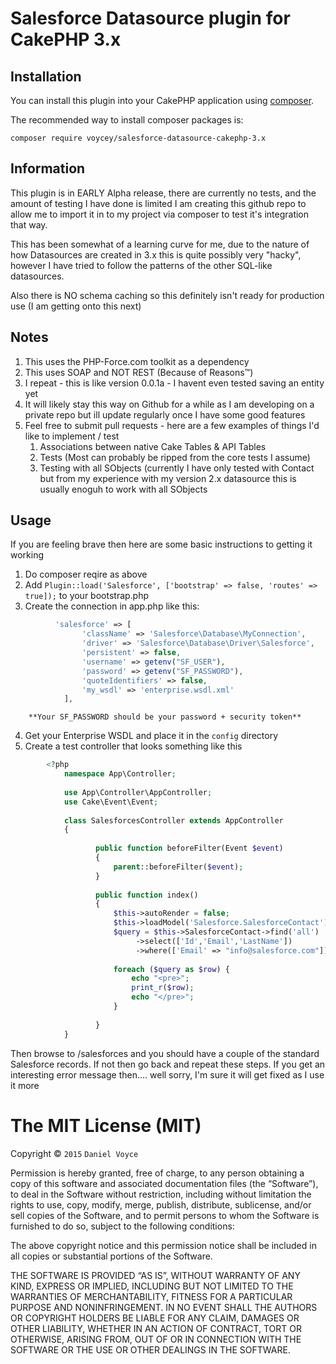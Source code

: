 # Salesforce Datasource plugin for CakePHP 3.x

## Installation

You can install this plugin into your CakePHP application using [composer](http://getcomposer.org).

The recommended way to install composer packages is:

```
composer require voycey/salesforce-datasource-cakephp-3.x
```

## Information

This plugin is in EARLY Alpha release, there are currently no tests, and the amount of testing I have done is limited
I am creating this github repo to allow me to import it in to my project via composer to test it's integration that way.

This has been somewhat of a learning curve for me, due to the nature of how Datasources are created in 3.x this is quite 
possibly very "hacky", however I have tried to follow the patterns of the other SQL-like datasources.

Also there is NO schema caching so this definitely isn't ready for production use (I am getting onto this next)

## Notes

1. This uses the PHP-Force.com toolkit as a dependency
2. This uses SOAP and NOT REST (Because of Reasons™)
3. I repeat - this is like version 0.0.1a - I havent even tested saving an entity yet
4. It will likely stay this way on Github for a while as I am developing on a private repo but ill update regularly once I have some good features
5. Feel free to submit pull requests - here are a few examples of things I'd like to implement / test
    1. Associations between native Cake Tables & API Tables
    2. Tests (Most can probably be ripped from the core tests I assume)
    3. Testing with all SObjects (currently I have only tested with Contact but from my experience with my version 2.x datasource this is usually enoguh to work with all SObjects
    
    
    
## Usage

If you are feeling brave then here are some basic instructions to getting it working

1. Do composer reqire as above
2. Add ```Plugin::load('Salesforce', ['bootstrap' => false, 'routes' => true]);``` to your bootstrap.php
3. Create the connection in app.php like this:

```php
          'salesforce' => [
                'className' => 'Salesforce\Database\MyConnection',
                'driver' => 'Salesforce\Database\Driver\Salesforce',
                'persistent' => false,
                'username' => getenv("SF_USER"),
                'password' => getenv("SF_PASSWORD"),
                'quoteIdentifiers' => false,
                'my_wsdl' => 'enterprise.wsdl.xml'
            ],
```

        **Your SF_PASSWORD should be your password + security token**
 
4. Get your Enterprise WSDL and place it in the ```config``` directory
5. Create a test controller that looks something like this

```php
        <?php
            namespace App\Controller;
               
            use App\Controller\AppController;
            use Cake\Event\Event;
               
            class SalesforcesController extends AppController 
            {
               
                   public function beforeFilter(Event $event)
                   {
                       parent::beforeFilter($event);
                   }
                   
                   public function index()
                   {
                       $this->autoRender = false;
                       $this->loadModel('Salesforce.SalesforceContact');
                       $query = $this->SalesforceContact->find('all')
                            ->select(['Id','Email','LastName'])
                            ->where(['Email' => "info@salesforce.com"]);
               
                       foreach ($query as $row) {
                           echo "<pre>";
                           print_r($row);
                           echo "</pre>";
                       }
               
                   }
            }
```        


Then browse to /salesforces and you should have a couple of the standard Salesforce records. If not then go back and repeat these steps. If you get an interesting error message then.... well sorry, I'm sure it will get fixed as I use it more

The MIT License (MIT)
=====================

Copyright © `2015` `Daniel Voyce`

Permission is hereby granted, free of charge, to any person
obtaining a copy of this software and associated documentation
files (the “Software”), to deal in the Software without
restriction, including without limitation the rights to use,
copy, modify, merge, publish, distribute, sublicense, and/or sell
copies of the Software, and to permit persons to whom the
Software is furnished to do so, subject to the following
conditions:

The above copyright notice and this permission notice shall be
included in all copies or substantial portions of the Software.

THE SOFTWARE IS PROVIDED “AS IS”, WITHOUT WARRANTY OF ANY KIND,
EXPRESS OR IMPLIED, INCLUDING BUT NOT LIMITED TO THE WARRANTIES
OF MERCHANTABILITY, FITNESS FOR A PARTICULAR PURPOSE AND
NONINFRINGEMENT. IN NO EVENT SHALL THE AUTHORS OR COPYRIGHT
HOLDERS BE LIABLE FOR ANY CLAIM, DAMAGES OR OTHER LIABILITY,
WHETHER IN AN ACTION OF CONTRACT, TORT OR OTHERWISE, ARISING
FROM, OUT OF OR IN CONNECTION WITH THE SOFTWARE OR THE USE OR
OTHER DEALINGS IN THE SOFTWARE.

